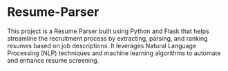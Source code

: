 # Resume-Parser
This project is a Resume Parser built using Python and Flask that helps streamline the recruitment process by extracting, parsing, and ranking resumes based on job descriptions. It leverages Natural Language Processing (NLP) techniques and machine learning algorithms to automate and enhance resume screening.

